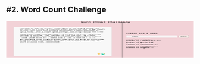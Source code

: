 <h2>#2. Word Count Challenge</h2>
<img src="/public/images/website.png "alt="website image"  width="100%" height="100vh"/>
